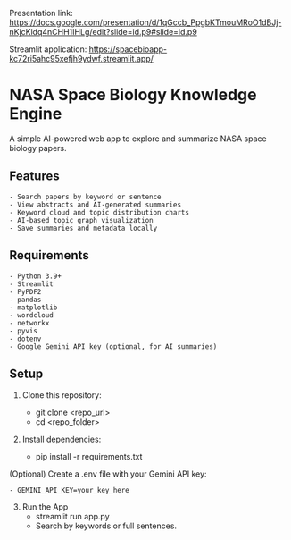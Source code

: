 Presentation link: https://docs.google.com/presentation/d/1qGccb_PpgbKTmouMRoO1dBJj-nKjcKldq4nCHH1IHLg/edit?slide=id.p9#slide=id.p9

Streamlit application: https://spacebioapp-kc72ri5ahc95xefjh9ydwf.streamlit.app/

# NASA Space Biology Knowledge Engine

A simple AI-powered web app to explore and summarize NASA space biology papers.

## Features
    - Search papers by keyword or sentence
    - View abstracts and AI-generated summaries
    - Keyword cloud and topic distribution charts
    - AI-based topic graph visualization
    - Save summaries and metadata locally

## Requirements
    - Python 3.9+
    - Streamlit
    - PyPDF2
    - pandas
    - matplotlib
    - wordcloud
    - networkx
    - pyvis
    - dotenv
    - Google Gemini API key (optional, for AI summaries)

## Setup
1. Clone this repository:
    - git clone <repo_url>
    - cd <repo_folder>
    
2. Install dependencies:
    - pip install -r requirements.txt

(Optional) Create a .env file with your Gemini API key:

    - GEMINI_API_KEY=your_key_here

3. Run the App
    - streamlit run app.py
    - Search by keywords or full sentences.
